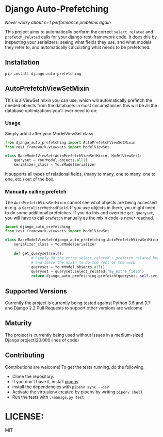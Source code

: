 
# Django Auto-Prefetching
*Never worry about n+1 performance problems again*

This project aims to automatically perform the correct `select_related` and `prefetch_related`
calls for your django-rest-framework code. It does this by inspecting your serializers, seeing what fields
they use, and what models they refer to, and automatically calculating what needs to be prefetched.

## Installation
`pip install django-auto-prefetching`

## AutoPrefetchViewSetMixin
This is a ViewSet mixin you can use, which will automatically prefetch the needed objects from the database.
In most circumstances this will be all the database optimizations you'll ever need to do:

### Usage
Simply add it after your ModelViewSet class.

```python
from django_auto_prefetching import AutoPrefetchViewSetMixin
from rest_framework.viewsets import ModelViewSet

class BaseModelViewSet(AutoPrefetchViewSetMixin, ModelViewSet):
    queryset = YourModel.objects.all()
    serializer_class = YourModelSerializer
```
It supports all types of relational fields, (many to many, one to many, one to one, etc.) out of the box.

### Manually calling prefetch
The `AutoPrefetchViewSetMixin` cannot see what objects are being accessed in e.g. a `SerializerMethodField`.
If you use objects in there, you might need to do some additional prefetches.
If you do this and override `get_queryset`, you will have to call `prefetch` manually as the mixin code is never reached.

```python
import django_auto_prefetching
from rest_framework.viewsets import ModelViewSet

class BaseModelViewSet(django_auto_prefetching.AutoPrefetchViewSetMixin, ModelViewSet):
    serializer_class = YourModelSerializer
    
    def get_queryset(self):
            # Simply do the extra select_related / prefetch_related here
            # and leave the mixin to do the rest of the work
            queryset = YourModel.objects.all()
            queryset = queryset.select_related('my_extra_field')
            return django_auto_prefetching.prefetch(queryset, self.serializer_class)
```

## Supported Versions
Currently the project is currently being tested against Python 3.6 and 3.7 and Django 2.2
Pull Requests to support other versions are welcome.

## Maturity
The project is currently being used without issues in a medium-sized Django project(20.000 lines of code)

## Contributing
Contributions are welcome! To get the tests running, do the following:
- Clone the repository.
- If you don't have it, install [pipenv](https://docs.pipenv.org/en/latest/install/#installing-pipenv)
- Install the dependencies with `pipenv sync --dev`
- Activate the virtualenv created by pipenv by writing `pipenv shell`
- Run the tests with `./manage.py test`   

# LICENSE:
MIT
